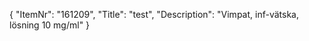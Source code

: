 {
  "ItemNr": "161209",
  "Title": "test",
  "Description": "Vimpat, inf-vätska, lösning 10 mg/ml"
}
